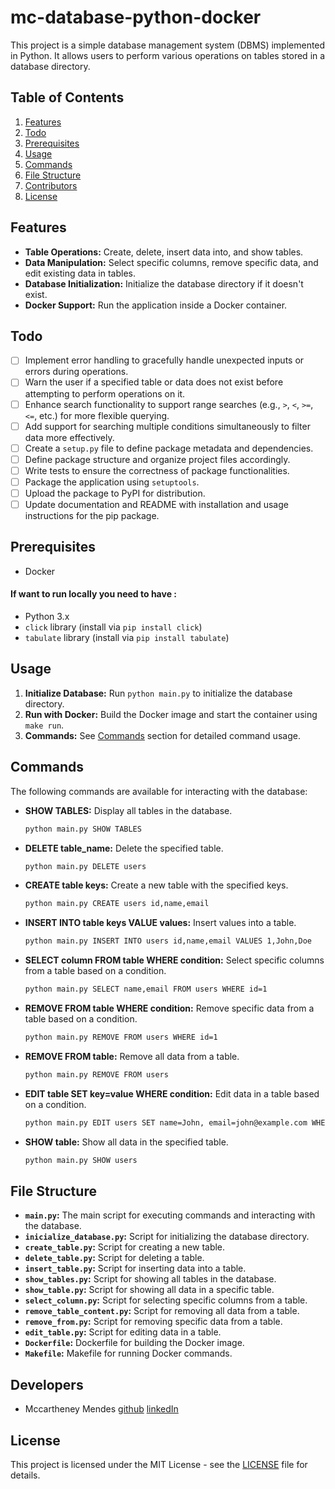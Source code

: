 # mc-database-python-docker 

This project is a simple database management system (DBMS) implemented in Python. It allows users to perform various operations on tables stored in a database directory.

## Table of Contents

1. [Features](#features)
8. [Todo](#todo)
2. [Prerequisites](#prerequisites)
3. [Usage](#usage)
4. [Commands](#commands)
5. [File Structure](#file-structure)
6. [Contributors](#contributors)
7. [License](#license)

## Features <a name="features"></a>

- **Table Operations:** Create, delete, insert data into, and show tables.
- **Data Manipulation:** Select specific columns, remove specific data, and edit existing data in tables.
- **Database Initialization:** Initialize the database directory if it doesn't exist.
- **Docker Support:** Run the application inside a Docker container.


## Todo <a name="todo"></a>

- [ ] Implement error handling to gracefully handle unexpected inputs or errors during operations.
- [ ] Warn the user if a specified table or data does not exist before attempting to perform operations on it.
- [ ] Enhance search functionality to support range searches (e.g., `>`, `<`, `>=`, `<=`, etc.) for more flexible querying.
- [ ] Add support for searching multiple conditions simultaneously to filter data more effectively.
- [ ] Create a `setup.py` file to define package metadata and dependencies.
- [ ] Define package structure and organize project files accordingly.
- [ ] Write tests to ensure the correctness of package functionalities.
- [ ] Package the application using `setuptools`.
- [ ] Upload the package to PyPI for distribution.
- [ ] Update documentation and README with installation and usage instructions for the pip package.

## Prerequisites <a name="prerequisites"></a>

- Docker<br>
#### If want to run locally you need to have : 
- Python 3.x <br>
- `click` library (install via `pip install click`)
- `tabulate` library (install via `pip install tabulate`)

## Usage <a name="usage"></a>

1. **Initialize Database:** Run `python main.py` to initialize the database directory.
2. **Run with Docker:** Build the Docker image and start the container using `make run`.
3. **Commands:** See [Commands](#commands) section for detailed command usage.

## Commands <a name="commands"></a>

The following commands are available for interacting with the database:

- **SHOW TABLES:** Display all tables in the database.
  ```bash
  python main.py SHOW TABLES
  ```

- **DELETE table_name:** Delete the specified table.
  ```bash
  python main.py DELETE users
  ```

- **CREATE table keys:** Create a new table with the specified keys.
  ```bash
  python main.py CREATE users id,name,email
  ```

- **INSERT INTO table keys VALUE values:** Insert values into a table.
  ```bash
  python main.py INSERT INTO users id,name,email VALUES 1,John,Doe
  ```

- **SELECT column FROM table WHERE condition:** Select specific columns from a table based on a condition.
  ```bash
  python main.py SELECT name,email FROM users WHERE id=1
  ```

- **REMOVE FROM table WHERE condition:** Remove specific data from a table based on a condition.
  ```bash
  python main.py REMOVE FROM users WHERE id=1
  ```

- **REMOVE FROM table:** Remove all data from a table.
  ```bash
  python main.py REMOVE FROM users
  ```

- **EDIT table SET key=value WHERE condition:** Edit data in a table based on a condition.
  ```bash
  python main.py EDIT users SET name=John, email=john@example.com WHERE id=1
  ```

- **SHOW table:** Show all data in the specified table.
  ```bash
  python main.py SHOW users
  ```
## File Structure <a name="file-structure"></a>

- **`main.py`:** The main script for executing commands and interacting with the database.
- **`inicialize_database.py`:** Script for initializing the database directory.
- **`create_table.py`:** Script for creating a new table.
- **`delete_table.py`:** Script for deleting a table.
- **`insert_table.py`:** Script for inserting data into a table.
- **`show_tables.py`:** Script for showing all tables in the database.
- **`show_table.py`:** Script for showing all data in a specific table.
- **`select_column.py`:** Script for selecting specific columns from a table.
- **`remove_table_content.py`:** Script for removing all data from a table.
- **`remove_from.py`:** Script for removing specific data from a table.
- **`edit_table.py`:** Script for editing data in a table.
- **`Dockerfile`:** Dockerfile for building the Docker image.
- **`Makefile`:** Makefile for running Docker commands.

## Developers <a name="contributors"></a>

- Mccartheney Mendes [github](https://github.com/mccartheney) [linkedIn](https://www.linkedin.com/in/mccartheney-mendes-892709292/)

## License <a name="license"></a>

This project is licensed under the MIT License - see the [LICENSE](LICENSE) file for details.

